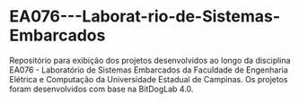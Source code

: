 # EA076---Laborat-rio-de-Sistemas-Embarcados
Repositório para exibição dos projetos desenvolvidos ao longo da disciplina EA076 - Laboratório de Sistemas Embarcados da Faculdade de Engenharia Elétrica e Computação da Universidade Estadual de Campinas. Os projetos foram desenvolvidos com base na BitDogLab 4.0.
